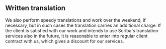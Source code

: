 ## Written translation

We also perform speedy translations and work over the weekend, if
necessary, but in such cases the translation carries an additional
charge. If the client is satisfied with our work and intends to use
Scriba's translation services also in the future, it is reasonable to
enter into regular client contract with us, which gives a discount for
our services.

